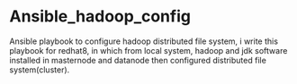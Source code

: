 # Ansible_hadoop_config
Ansible playbook to configure hadoop distributed file system, i write this playbook for redhat8, in which from local system, hadoop and jdk software installed in masternode and datanode then configured distributed file system(cluster).
